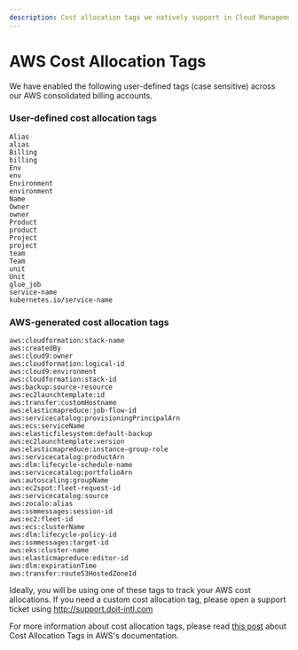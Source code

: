 ```yaml
---
description: Cost allocation tags we natively support in Cloud Management Platform
---
```


# AWS Cost Allocation Tags

We have enabled the following user-defined tags \(case sensitive\) across our AWS consolidated billing accounts.

### User-defined cost allocation tags

```text
Alias
alias
Billing
billing
Env
env
Environment
environment
Name
Owner
owner
Product
product
Project
project
team
Team
unit
Unit
glue_job
service-name
kubernetes.io/service-name
```

### AWS-generated cost allocation tags

```text
aws:cloudformation:stack-name	
aws:createdBy	
aws:cloud9:owner	
aws:cloudformation:logical-id	
aws:cloud9:environment	
aws:cloudformation:stack-id	
aws:backup:source-resource	
aws:ec2launchtemplate:id	
aws:transfer:customHostname	
aws:elasticmapreduce:job-flow-id	
aws:servicecatalog:provisioningPrincipalArn	
aws:ecs:serviceName	
aws:elasticfilesystem:default-backup	
aws:ec2launchtemplate:version	
aws:elasticmapreduce:instance-group-role	
aws:servicecatalog:productArn	
aws:dlm:lifecycle-schedule-name	
aws:servicecatalog:portfolioArn	
aws:autoscaling:groupName	
aws:ec2spot:fleet-request-id	
aws:servicecatalog:source	
aws:zocalo:alias	
aws:ssmmessages:session-id	
aws:ec2:fleet-id	
aws:ecs:clusterName	
aws:dlm:lifecycle-policy-id	
aws:ssmmessages:target-id	
aws:eks:cluster-name	
aws:elasticmapreduce:editor-id	
aws:dlm:expirationTime	
aws:transfer:route53HostedZoneId
```

Ideally, you will be using one of these tags to track your AWS cost allocations. If you need a custom cost allocation tag, please open a support ticket using http://support.doit-intl.com

For more information about cost allocation tags, please read [this post](https://docs.aws.amazon.com/awsaccountbilling/latest/aboutv2/cost-alloc-tags.html) about Cost Allocation Tags in AWS's documentation.


